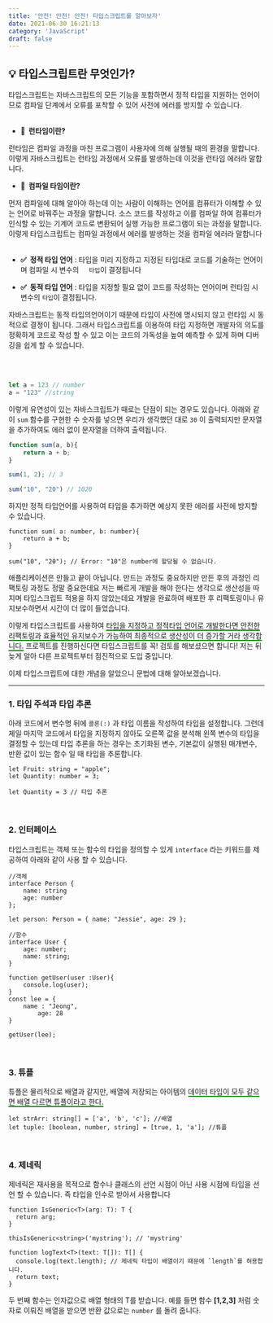 ```yaml
---
title: '안전! 안전! 안전! 타입스크립트를 알아보자'
date: 2021-06-30 16:21:13
category: 'JavaScript'
draft: false
---
```

## 💡 타입스크립트란 무엇인가?

타입스크립트는 자바스크립트의 모든 기능을 포함하면서 정적 타입을 지원하는 언어이므로 컴파일 단계에서 오류를 포착할 수 있어 사전에 에러를 방지할 수 있습니다.
<br><br>

- **🎯&nbsp; 런타임이란?**

런타임은 컴파일 과정을 마친 프로그램이 사용자에 의해 실행될 때의 환경을 말합니다. 이렇게 자바스크립트는 런타임 과정에서 오류를 발생하는데 이것을 런타임 에러라 말합니다. 

- **🎯&nbsp; 컴파일 타임이란?**

먼저 컴파일에 대해 알아야 하는데 이는 사람이 이해하는 언어를 컴퓨터가 이해할 수 있는 언어로 바꿔주는 과정을 말합니다. 소스 코드를 작성하고 이를 컴파일 하여 컴퓨터가 인식할 수 있는 기계어 코드로 변환되어 실행 가능한 프로그램이 되는 과정을 말합니다. 이렇게 타입스크립트는 컴파일 과정에서 에러를 발생하는 것을 컴파일 에러라 말합니다
<br><br>

- **✅&nbsp; 정적 타입 언어** : 타입을 미리 지정하고 지정된 타입대로 코드를 기술하는 언어이며 컴파일 시 변수의 &nbsp; &nbsp; `타입`이 결정됩니다

- **✅&nbsp; 동적 타입 언어** : 타입을 지정할 필요 없이 코드를 작성하는 언어이며 런타임 시 변수의 `타입`이 결정됩니다.

자바스크립트는 동적 타입의언어이기 때문에 타입이 사전에 명시되지 않고 런타임 시 동적으로 결정이 됩니다. 그래서 타입스크립트를 이용하여 타입 지정하면 개발자의 의도를 정확하게 코드로 작성 할 수 있고 이는 코드의 가독성을 높여 예측할 수 있게 하며 디버깅을 쉽게 할 수 있습니다.

<br><br>

```jsx
let a = 123 // number
a = "123" //string
```

이렇게 유연성이 있는 자바스크립트가 때로는 단점이 되는 경우도 있습니다. 아래와 같이 `sum` 함수를 구현한 수 숫자를 넣으면 우리가 생각했던 대로 `30` 이 출력되지만 문자열을 추가하여도 에러 없이 문자열을 더하여 출력됩니다.

```jsx
function sum(a, b){
	return a + b;
}

sum(1, 2); // 3

sum("10", "20") // 1020
```

하지만 정적 타입언어를 사용하여 타입을 추가하면 예상지 못한 에러를 사전에 방지할 수 있습니다.

```tsx
function sum( a: number, b: number){
	return a + b;
}

sum("10", "20"); // Error: "10"은 number에 할당될 수 없습니다.
```

애플리케이션은 만들고 끝이 아닙니다. 만드는 과정도 중요하지만 만든 후의 과정인 리팩토링 과정도 정말 중요한데요 저는 빠르게 개발을 해야 한다는 생각으로 생산성을 따지며 타입스크립트 적용을 하지 않았는데요 개발을 완료하여 배포한 후 리팩토링이나 유지보수하면서 시간이 더 많이 들었습니다.

이렇게 타입스크립트를 사용하여 <span style="border-bottom: 2px solid green">타입을 지정하고 정적타입 언어로 개발한다면 안전한 리팩토링과 효율적인 유지보수가 가능하여 최종적으로 생산성이 더 증가할 거라 생각합니다.</span> 프로젝트를 진행하신다면 타입스크립트를 꼭! 검토를 해보셨으면 합니다! 저는 뒤늦게 알아 다른 프로젝트부터 점진적으로 도입 중입니다.

이제 타입스크립트에 대한 개념을 알았으니 문법에 대해 알아보겠습니다. 

***

### 1. 타입 주석과 타입 추론

아래 코드에서 변수명 뒤에 `콜론(:)` 과 타입 이름을 작성하여 타입을 설정합니다. 그런데 제일 마지막 코드에서 타입을 지정하지 않아도 오른쪽 값을 분석해 왼쪽 변수의 타입을 결정할 수 있는데 타입 추론을 하는 경우는 초기화된 변수, 기본값이 실행된 매개변수, 반환 값이 있는 함수 일 때 타입을 추론합니다. 

```tsx
let Fruit: string = "apple";
let Quantity: number = 3;

let Quantity = 3 // 타입 추론
```
<br>

### 2. 인터페이스

타입스크립트는 객체 또는 함수의 타입을 정의할 수 있게 `interface` 라는 키워드를 제공하여 아래와 같이 사용 할 수 있습니다.

```tsx
//객체
interface Person {
    name: string
    age: number
};

let person: Person = { name: "Jessie", age: 29 };

//함수
interface User {
    age: number;
    name: string;
}

function getUser(user :User){
    console.log(user);
}
const lee = {
    name : "Jeong",
		age: 28
}

getUser(lee);
```
<br>

### 3. 튜플

튜플은 물리적으로 배열과 같지만, 배열에 저장되는 아이템의 <span style="border-bottom: 2px solid green">데이터 타입이 모두 같으면 배열 다르면 튜플이라고 한다.</span>

```tsx
let strArr: string[] = ['a', 'b', 'c']; //배열
let tuple: [boolean, number, string] = [true, 1, 'a']; //튜플
```
<br>

### 4. 제네릭

제네릭은 재사용을 목적으로 함수나 클래스의 선언 시점이 아닌 사용 시점에 타입을 선언 할 수 있습니다. 즉 타입을 인수로 받아서 사용합니다

```tsx
function IsGeneric<T>(arg: T): T {
  return arg;
}

thisIsGeneric<string>('mystring'); // 'mystring'

function logText<T>(text: T[]): T[] {
  console.log(text.length); // 제네릭 타입이 배열이기 때문에 `length`를 허용합니다.
  return text;
}
```

두 번째 함수는 인자값으로 배열 형태의 T를 받습니다. 예를 들면 함수 **[1,2,3]** 처럼 숫자로 이뤄진 배열을 받으면 반환 값으로는 `number` 를 돌려 줍니다.
